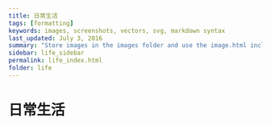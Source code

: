 ```yaml
---
title: 日常生活
tags: [formatting]
keywords: images, screenshots, vectors, svg, markdown syntax
last_updated: July 3, 2016
summary: "Store images in the images folder and use the image.html include to insert images. This include has several options, including figcaptions, that extract the content from the formatting."
sidebar: life_sidebar
permalink: life_index.html
folder: life 
---
```


# 日常生活 
